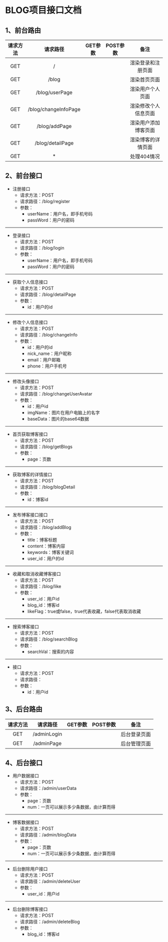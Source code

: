 # BLOG项目接口文档

## 1、前台路由
| 请求方法 | 请求路径  | GET参数 |  POST参数  |   备注   |
| :------: | :----: | :-----: | :------: | :---: |
| GET | / |  |  | 渲染登录和注册页面 |
| GET | /blog |  | | 渲染首页页面 |
| GET | /blog/userPage |  | | 渲染用户个人页面 |
| GET | /blog/changeInfoPage |  | | 渲染修改个人信息页面 |
| GET | /blog/addPage |  | | 渲染用户添加博客页面 |
| GET | /blog/detailPage |  | | 渲染博客的详情页面 |
| GET | * |  | | 处理404情况 |


## 2、前台接口
- 注册接口
    - 请求方法：POST
    - 请求路径：/blog/register
    - 参数：
        - userName：用户名，即手机号码
        - passWord：用户的密码
***

- 登录接口
    - 请求方法：POST
    - 请求路径：/blog/login
    - 参数：
        - userName：用户名，即手机号码
        - passWord：用户的密码

***
- 获取个人信息接口
    - 请求方法：POST
    - 请求路径：/blog/detailPage
    - 参数：
        - id：用户的id

***
- 修改个人信息接口
    - 请求方法：POST
    - 请求路径：/blog/changeInfo
    - 参数：
        - id：用户的id
        - nick_name：用户昵称
        - email：用户邮箱
        - phone：用户手机号

***
- 修改头像接口
    - 请求方法：POST
    - 请求路径：/blog/changeUserAvatar
    - 参数：
        - id：用户id
        - imgName：图片在用户电脑上的名字
        - baseData：图片的base64数据

***
- 首页获取博客接口
    - 请求方法：POST
    - 请求路径：/blog/getBlogs
    - 参数：
        - page：页数
    
***
- 获取博客的详情接口
    - 请求方法：POST
    - 请求路径：/blog/blogDetail
    - 参数：
        - id：博客id

***
- 发布博客接口接口
    - 请求方法：POST
    - 请求路径：/blog/addBlog
    - 参数：
        - title：博客标题
        - content：博客内容 
        - keywords：博客关键词
        - user_id：用户的id

***
- 收藏和取消收藏博客接口
    - 请求方法：POST
    - 请求路径：/blog/like
    - 参数：
        - user_id：用户id
        - blog_id：博客id
        - likeFlag：true或false，true代表收藏，false代表取消收藏

***
- 搜索博客接口
    - 请求方法：POST
    - 请求路径：/blog/searchBlog
    - 参数：
        - searchVal：搜索的内容

***
- 接口
    - 请求方法：POST
    - 请求路径：
    - 参数：
        - id：用户id

## 3、后台路由
| 请求方法 | 请求路径  | GET参数 |  POST参数  |   备注   |
| :------: | :----: | :-----: | :------: | :---: |
| GET | /adminLogin |  |  | 后台登录页面 |
| GET | /adminPage |  | | 后台管理页面 |

## 4、后台接口
- 用户数据接口
    - 请求方法：POST
    - 请求路径：/admin/userData
    - 参数：
        - page：页数
        - num：一页可以展示多少条数据，由计算而得

***
- 博客数据接口
    - 请求方法：POST
    - 请求路径：/admin/blogData
    - 参数：
        - page：页数
        - num：一页可以展示多少条数据，由计算而得

***
- 后台删除用户接口
    - 请求方法：POST
    - 请求路径：/admin/deleteUser
    - 参数：
        - user_id：用户id

***
- 后台删除博客接口
    - 请求方法：POST
    - 请求路径：/admin/deleteBlog
    - 参数：
        - blog_id：博客id